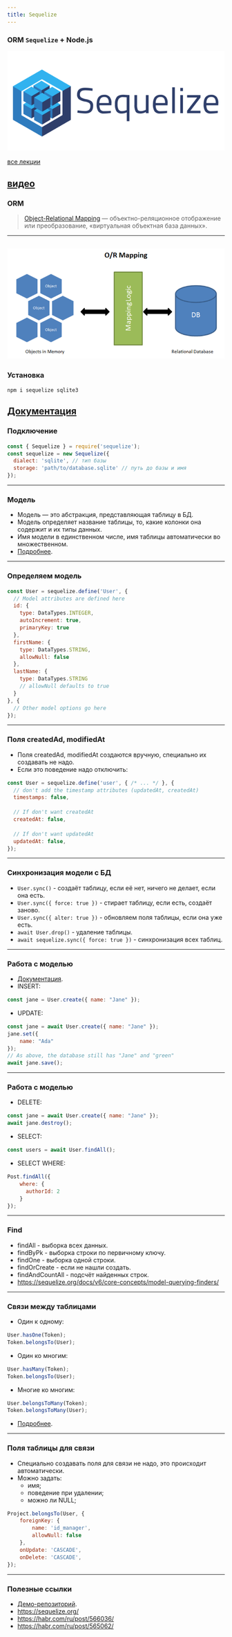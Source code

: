 ```yaml
---
title: Sequelize
---
```


### ORM `Sequelize` + Node.js
![Sequelize](assets/sequelize/logo.png)

[все лекции](https://github.com/dmitryweiner/web-lectures/blob/main/README.md)

[видео](https://youtu.be/ZO51ORYhSvg)
---

### ORM 

> [Object-Relational Mapping](https://ru.wikipedia.org/wiki/ORM) — объектно-реляционное отображение или преобразование, «виртуальная объектная база данных».
---

![](assets/sequelize/structure.png)
---

### Установка 
```shell
npm i sequelize sqlite3
```
[Документация](https://sequelize.org/)
---

### Подключение
```js
const { Sequelize } = require('sequelize');
const sequelize = new Sequelize({
  dialect: 'sqlite', // тип базы
  storage: 'path/to/database.sqlite' // путь до базы и имя
});
```
---

### Модель
* Модель — это абстракция, представляющая таблицу в БД.
* Модель определяет название таблицы, то, какие колонки она содержит и их типы данных.
* Имя модели в единственном числе, имя таблицы автоматически во множественном.
* [Подробнее](https://sequelize.org/docs/v6/core-concepts/model-basics/).
---

### Определяем модель
```js
const User = sequelize.define('User', {
  // Model attributes are defined here
  id: {
    type: DataTypes.INTEGER,
    autoIncrement: true,
    primaryKey: true
  },
  firstName: {
    type: DataTypes.STRING,
    allowNull: false
  },
  lastName: {
    type: DataTypes.STRING
    // allowNull defaults to true
  }
}, {
  // Other model options go here
});
``` 
---

### Поля createdAd, modifiedAt
* Поля createdAd, modifiedAt создаются вручную, специально их создавать не надо.
* Если это поведение надо отключить:

```js
const User = sequelize.define('user', { /* ... */ }, {
  // don't add the timestamp attributes (updatedAt, createdAt)
  timestamps: false,

  // If don't want createdAt
  createdAt: false,

  // If don't want updatedAt
  updatedAt: false,
});
```
---

### Синхронизация модели с БД
* `User.sync()` - создаёт таблицу, если её нет, ничего не делает, если она есть.
* `User.sync({ force: true })` - стирает таблицу, если есть, создаёт заново.
* `User.sync({ alter: true })` - обновляем поля таблицы, если она уже есть.
* `await User.drop()` - удаление таблицы. 
* `await sequelize.sync({ force: true })` - синхронизация всех таблиц.
---

### Работа с моделью
* [Документация](https://sequelize.org/docs/v6/core-concepts/model-querying-basics/).
* INSERT:
```js
const jane = User.create({ name: "Jane" });
```
* UPDATE:
```js
const jane = await User.create({ name: "Jane" });
jane.set({
    name: "Ada"
});
// As above, the database still has "Jane" and "green"
await jane.save();
```
---

### Работа с моделью
* DELETE:
```js
const jane = await User.create({ name: "Jane" });
await jane.destroy();
```
* SELECT:
```js
const users = await User.findAll();
```
* SELECT WHERE:
```js
Post.findAll({
    where: {
      authorId: 2
    }
});
```
---

### Find
* findAll - выборка всех данных.
* findByPk - выборка строки по первичному ключу.
* findOne - выборка одной строки.
* findOrCreate - если не нашли создать.
* findAndCountAll - подсчёт найденных строк.
* https://sequelize.org/docs/v6/core-concepts/model-querying-finders/
---

### Связи между таблицами
* Один к одному:
```js
User.hasOne(Token);
Token.belongsTo(User);
```
* Один ко многим:
```js
User.hasMany(Token);
Token.belongsTo(User);
```
* Многие ко многим:
```js
User.belongsToMany(Token);
Token.belongsToMany(User);
```
* [Подробнее](https://sequelize.org/docs/v6/core-concepts/assocs/).
---

### Поля таблицы для связи
* Специально создавать поля для связи не надо, это происходит автоматически.
* Можно задать:
  * имя;
  * поведение при удалении;
  * можно ли NULL;

```js
Project.belongsTo(User, { 
    foreignKey: {
        name: 'id_manager',
        allowNull: false
    },
    onUpdate: 'CASCADE',
    onDelete: 'CASCADE',
});
```
---

### Полезные ссылки
* [Демо-репозиторий](https://github.com/dmitryweiner/express-auth-example/commit/9bb11f6c2c38d9d08e43361d44aff17161801471).
* https://sequelize.org/
* https://habr.com/ru/post/566036/
* https://habr.com/ru/post/565062/
